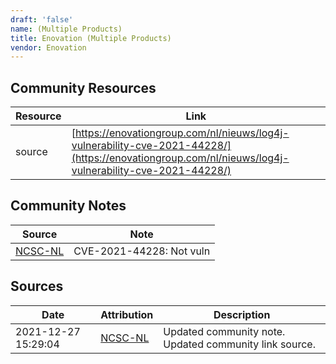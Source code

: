 ```yaml
---
draft: 'false'
name: (Multiple Products)
title: Enovation (Multiple Products)
vendor: Enovation
---
```



## Community Resources
| Resource | Link |
| --- | --- |
| source | [https://enovationgroup.com/nl/nieuws/log4j-vulnerability-cve-2021-44228/](https://enovationgroup.com/nl/nieuws/log4j-vulnerability-cve-2021-44228/) |

## Community Notes
| Source | Note |
| --- | --- |
| [NCSC-NL](https://github.com/NCSC-NL/log4shell/blob/main/software/README.md) | CVE-2021-44228: Not vuln </ul> |

## Sources
| Date | Attribution | Description |
| --- | --- | --- |
| 2021-12-27 15:29:04 | [NCSC-NL](https://github.com/NCSC-NL/log4shell/blob/main/software/README.md) | Updated community note. Updated community link source.  |
